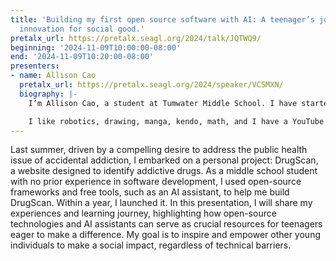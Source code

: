 ```yaml
---
title: 'Building my first open source software with AI: A teenager’s journey into
  innovation for social good.'
pretalx_url: https://pretalx.seagl.org/2024/talk/JQTWQ9/
beginning: '2024-11-09T10:00:00-08:00'
end: '2024-11-09T10:20:00-08:00'
presenters:
- name: Allison Cao
  pretalx_url: https://pretalx.seagl.org/2024/speaker/VCSMXN/
  biography: |-
    I’m Allison Cao, a student at Tumwater Middle School. I have started a few projects such as a pamphlet that helps young girls with knowing more about their periods, and I've recently developed my own web app called DrugScan that can identify whether a drug is addictive or not from just a simple image.

    I like robotics, drawing, manga, kendo, math, and I have a YouTube channel with 4.6k subscribers that displays my drawings! I hope to inspire other people to make a difference in the world, regardless of what they know or do not know.
---
```


Last summer, driven by a compelling desire to address the public health issue of accidental addiction, I embarked on a personal project: DrugScan, a website designed to identify addictive drugs. As a middle school student with no prior experience in software development, I used open-source frameworks and free tools, such as an AI assistant, to help me build DrugScan. Within a year, I launched it. In this presentation, I will share my experiences and learning journey, highlighting how open-source technologies and AI assistants can serve as crucial resources for teenagers eager to make a difference. My goal is to inspire and empower other young individuals to make a social impact, regardless of technical barriers.
